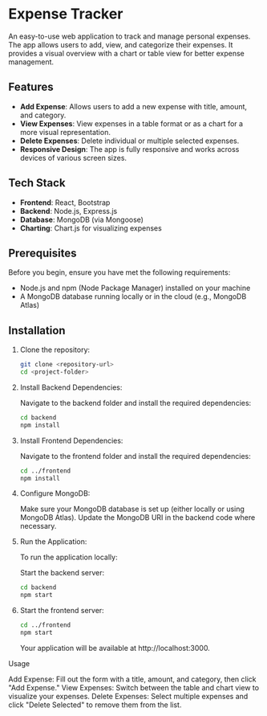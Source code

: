 # Expense Tracker

An easy-to-use web application to track and manage personal expenses. The app allows users to add, view, and categorize their expenses. It provides a visual overview with a chart or table view for better expense management.

## Features

- **Add Expense**: Allows users to add a new expense with title, amount, and category.
- **View Expenses**: View expenses in a table format or as a chart for a more visual representation.
- **Delete Expenses**: Delete individual or multiple selected expenses.
- **Responsive Design**: The app is fully responsive and works across devices of various screen sizes.

## Tech Stack

- **Frontend**: React, Bootstrap
- **Backend**: Node.js, Express.js
- **Database**: MongoDB (via Mongoose)
- **Charting**: Chart.js for visualizing expenses

## Prerequisites

Before you begin, ensure you have met the following requirements:

- Node.js and npm (Node Package Manager) installed on your machine
- A MongoDB database running locally or in the cloud (e.g., MongoDB Atlas)

## Installation

1. Clone the repository:

   ```bash
   git clone <repository-url>
   cd <project-folder>
   ```

2. Install Backend Dependencies:

   Navigate to the backend folder and install the required dependencies:   
   ```bash
   cd backend
   npm install
   ```

3. Install Frontend Dependencies:

   Navigate to the frontend folder and install the required dependencies:
   ```bash
   cd ../frontend
   npm install
   ```

4. Configure MongoDB:

   Make sure your MongoDB database is set up (either locally or using MongoDB Atlas). Update the MongoDB URI in the backend code where necessary.

5. Run the Application:

   To run the application locally:

   Start the backend server:
   ```bash
   cd backend
   npm start
   ```

7. Start the frontend server:

   ```bash
   cd ../frontend
   npm start
   ```

   Your application will be available at http://localhost:3000.

Usage

   Add Expense: Fill out the form with a title, amount, and category, then click "Add Expense."
   View Expenses: Switch between the table and chart view to visualize your expenses.
   Delete Expenses: Select multiple expenses and click "Delete Selected" to remove them from the list.